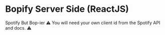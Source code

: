 # Bopify Server Side (ReactJS)

Spotify But Bop-ier
⚠️ You will need your own client id from the Spotify API and docs. ⚠️
